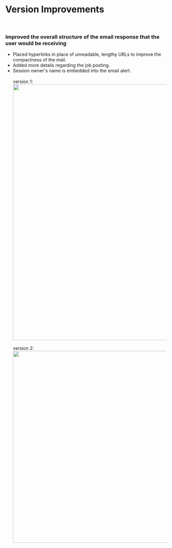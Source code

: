 <h1> Version Improvements</h1><br/>
<h3> Improved the overall structure of the email response that the user would be receiving</h3>
<ul>
<li> Placed hyperlinks in place of unreadable, lengthy URLs to improve the compactness of the mail. </li>
<li> Added more details regarding the job posting.</li>
  <li> Session owner's name is embedded into the email alert.</li><br/>
version 1:<br/>
  <img src = https://user-images.githubusercontent.com/32881355/140088486-3ac2dd5a-ec0e-40fe-be9e-3883f32e8713.png width="800"  /><br/><br/>
version 2: <br/>
  <img src = https://user-images.githubusercontent.com/32881355/140088347-8491f35b-172a-43d2-a6de-b0e399145052.png width="600"  /><br/>

</ul>
